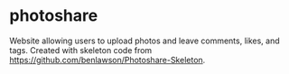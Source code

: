 # photoshare
Website allowing users to upload photos and leave comments, likes, and tags. Created with skeleton code from https://github.com/benlawson/Photoshare-Skeleton.
